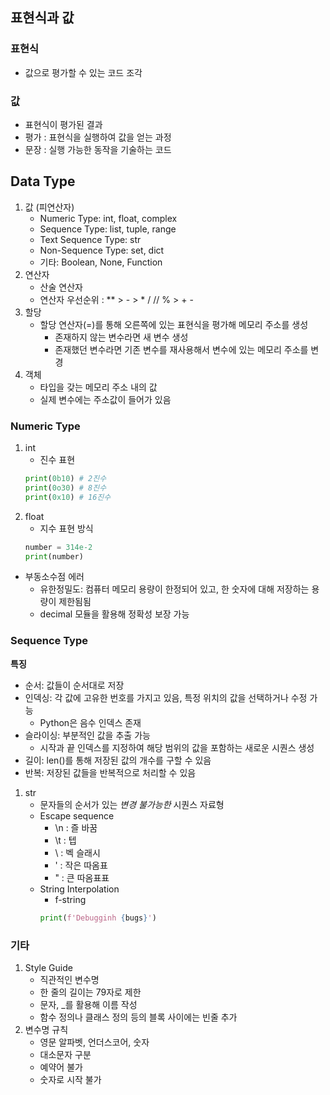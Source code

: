 ## 표현식과 값
### 표현식
- 값으로 평가할 수 있는 코드 조각

### 값 
- 표현식이 평가된 결과
- 평가 : 표현식을 실행하여 값을 얻는 과정
- 문장 : 실행 가능한 동작을 기술하는 코드
  
## Data Type
1. 값 (피연산자)
   - Numeric Type: int, float, complex
   - Sequence Type: list, tuple, range
   - Text Sequence Type: str
   - Non-Sequence Type: set, dict
   - 기타: Boolean, None, Function
2. 연산자
   - 산술 연산자
   - 연산자 우선순위 : ** > - > * / // % > + -
3. 할당
   - 할당 연산자(=)를 통해 오른쪽에 있는 표현식을 평가해 메모리 주소를 생성
     - 존재하지 않는 변수라면 새 변수 생성
     - 존재했던 변수라면 기존 변수를 재사용해서 변수에 있는 메모리 주소를 변경
4. 객체
   - 타입을 갖는 메모리 주소 내의 값
   - 실제 변수에는 주소값이 들어가 있음
  
### Numeric Type
1. int
   - 진수 표현
    ```python
    print(0b10) # 2진수
    print(0o30) # 8진수
    print(0x10) # 16진수
    ```
2. float
   - 지수 표현 방식
    ```python
    number = 314e-2
    print(number)
    ```
  - 부동소수점 에러 
    - 유한정밀도: 컴퓨터 메모리 용량이 한정되어 있고, 한 숫자에 대해 저장하는 용량이 제한됨됨
    - decimal 모듈을 활용해 정확성 보장 가능

### Sequence Type
**특징**
- 순서: 값들이 순서대로 저장
- 인덱싱: 각 값에 고유한 번호를 가지고 있음, 특정 위치의 값을 선택하거나 수정 가능
  - Python은 음수 인덱스 존재
- 슬라이싱: 부분적인 값을 추출 가능
  - 시작과 끝 인덱스를 지정하여 해당 범위의 값을 포함하는 새로운 시퀀스 생성
- 길이: len()를 통해 저장된 값의 개수를 구할 수 있음
- 반복: 저장된 값들을 반복적으로 처리할 수 있음

1. str
   - 문자들의 순서가 있는 *변경 불가능한* 시퀀스 자료형
   - Escape sequence
     - \n : 즐 바꿈
     - \t : 텝
     - \\ : 벡 슬래시
     - \' : 작은 따옴표
     - \" : 큰 따옴표표
   - String Interpolation
     - f-string
      ```python
      print(f'Debugginh {bugs}')
      ```

### 기타
1. Style Guide
   - 직관적인 변수명
   - 한 줄의 길이는 79자로 제한
   - 문자, _를 활용해 이름 작성
   - 함수 정의나 클래스 정의 등의 블록 사이에는 빈줄 추가
2. 변수명 규칙
   - 영문 알파벳, 언더스코어, 숫자
   - 대소문자 구분
   - 예약어 불가
   - 숫자로 시작 불가